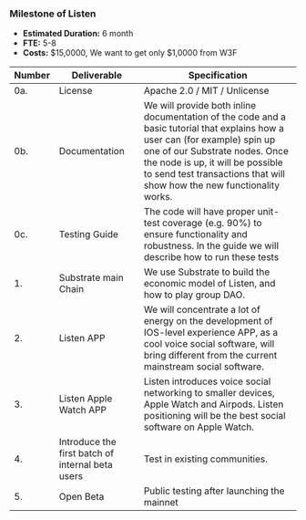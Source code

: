 ### Milestone of Listen

* **Estimated Duration:** 6 month
* **FTE:**  5-8
* **Costs:** $15,0000, We want to get only $1,0000 from W3F

| Number | Deliverable | Specification |
| ------------- | ------------- | ------------- |
| 0a. | License | Apache 2.0 / MIT / Unlicense |
| 0b. | Documentation | We will provide both inline documentation of the code and a basic tutorial that explains how a user can (for example) spin up one of our Substrate nodes. Once the node is up, it will be possible to send test transactions that will show how the new functionality works. |
| 0c. | Testing Guide | The code will have proper unit-test coverage (e.g. 90%) to ensure functionality and robustness. In the guide we will describe how to run these tests | 
| 1. | Substrate main Chain | We use Substrate to build the economic model of Listen, and how to play group DAO. |  
| 2. | Listen APP | We will concentrate a lot of energy on the development of IOS-level experience APP, as a cool voice social software, will bring different from the current mainstream social software.|  
| 3. | Listen Apple Watch APP | Listen introduces voice social networking to smaller devices, Apple Watch and Airpods. Listen positioning will be the best social software on Apple Watch. |  
| 4. | Introduce the first batch of internal beta users | Test in existing communities. |  
| 5. | Open Beta | Public testing after launching the mainnet |
